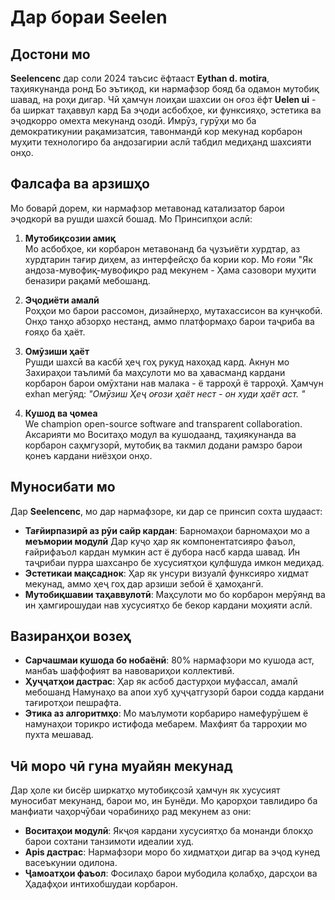 # Дар бораи Seelen

## Достони мо

**Seelencenc** дар соли 2024 таъсис ёфтааст **Eythan d. motira**, таҳиякунанда
ронд Бо эътиқод, ки нармафзор бояд ба одамон мутобиқ шавад, на роҳи дигар. Чӣ
ҳамчун лоиҳаи шахсии он оғоз ёфт **Uelen ui** - ба ширкат таҳаввул кард Ба эҷоди
асбобҳое, ки функсияҳо, эстетика ва эҷодкорро омехта мекунанд озодӣ. Имрӯз,
гурӯҳи мо ба демократикунии рақамизатсия, тавонмандӣ кор мекунад корбарон муҳити
технологиро ба андозагирии аслӣ табдил медиҳанд шахсияти онҳо.

## Фалсафа ва арзишҳо

Мо боварӣ дорем, ки нармафзор метавонад катализатор барои эҷодкорӣ ва рушди
шахсӣ бошад. Мо Принсипҳои аслӣ:

1. **Мутобиқсозии амиқ**\
   Мо асбобҳое, ки корбарон метавонанд ба ҷузъиёти хурдтар, аз хурдтарин тағир
   диҳем, аз интерфейсҳо ба кории кор. Мо ғояи "Як андоза-мувофиқ-мувофиқро рад
   мекунем \- Ҳама сазовори муҳити беназири рақамӣ мебошанд.

2. **Эҷодиёти амалӣ**\
   Роҳҳои мо барои рассомон, дизайнерҳо, мутахассисон ва кунҷкобӣ. Онҳо танҳо
   абзорҳо нестанд, аммо платформаҳо барои таҷриба ва ғояҳо ба ҳаёт.

3. **Омӯзиши ҳаёт**\
   Рушди шахсӣ ва касбӣ ҳеҷ гоҳ рукуд нахоҳад кард. Акнун мо Захираҳои таълимӣ
   ба маҳсулоти мо ва ҳавасманд кардани корбарон барои омӯхтани нав малака - ё
   тарроҳӣ ё тарроҳӣ. Ҳамчун exhan мегӯяд: _"Омӯзиш Ҳеҷ оғози ҳаёт нест - он
   худи ҳаёт аст. "_

4. **Кушод ва ҷомеа**\
   We champion open-source software and transparent collaboration. Аксарияти мо
   Воситаҳо модул ва кушодаанд, таҳиякунанда ва корбарон саҳмгузорӣ, мутобиқ ва
   такмил додани рамзро барои қонеъ кардани ниёзҳои онҳо.

## Муносибати мо

Дар **Seelencenc**, мо дар нармафзоре, ки дар се принсип сохта шудааст:

- **Тағйирпазирӣ аз рӯи сайр кардан**: Барномаҳои барномаҳои мо а **меъмории
  модулӣ** Дар куҷо ҳар як компонентатсияро фаъол, ғайрифаъол кардан мумкин аст
  ё дубора насб карда шавад. Ин таҷрибаи пурра шахсанро бе хусусиятҳои қулфшуда
  имкон медиҳад.
- **Эстетикаи мақсаднок**: Ҳар як унсури визуалӣ функсияро хидмат мекунад, аммо
  ҳеҷ гоҳ дар арзиши зебоӣ ё ҳамоҳангӣ.
- **Мутобиқшавии таҳаввулотӣ**: Маҳсулоти мо бо корбарон мерӯянд ва ин
  ҳамгирошудаи нав хусусиятҳо бе бекор кардани моҳияти аслӣ.

## Вазиранҳои возеҳ

- **Сарчашмаи кушода бо нобаёнӣ**: 80% нармафзори мо кушода аст, манбаъ
  шаффофият ва навовариҳои коллективӣ.
- **Ҳуҷҷатҳои дастрас**: Ҳар як асбоб дастурҳои муфассал, амалӣ мебошанд
  Намунаҳо ва апои хуб ҳуҷҷатгузорӣ барои содда кардани тағиротҳои пешрафта.
- **Этика аз алгоритмҳо**: Мо маълумоти корбариро намефурӯшем ё намунаҳои
  торикро истифода мебарем. Махфият ба тарроҳии мо пухта мешавад.

## Чӣ моро чӣ гуна муайян мекунад

Дар ҳоле ки бисёр ширкатҳо мутобиқсозӣ ҳамчун як хусусият муносибат мекунанд,
барои мо, ин Бунёди. Мо қарорҳои тавлидиро ба манфиати чаҳорчӯбаи чорабиниҳо рад
мекунем аз они:

- **Воситаҳои модулӣ**: Якҷоя кардани хусусиятҳо ба монанди блокҳо барои сохтани
  танзимоти идеалии худ.
- **Apis дастрас**: Нармафзори моро бо хидматҳои дигар ва эҷод кунед васеъкунии
  одилона.
- **Ҷамоатҳои фаъол**: Фосилаҳо барои мубодила қолабҳо, дарсҳои ва Ҳадафҳои
  интихобшудаи корбарон.
